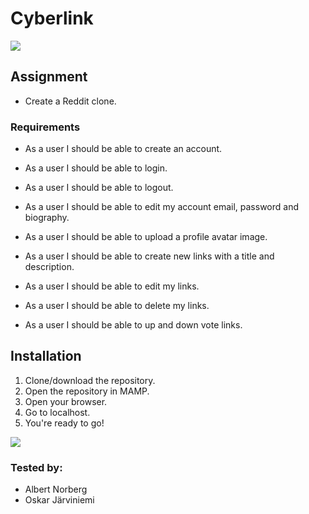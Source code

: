 
# Cyberlink

![](https://media.giphy.com/media/ihBQKvIE7gLEA/giphy.gif)

## Assignment
- Create a Reddit clone.

### Requirements
- As a user I should be able to create an account.

- As a user I should be able to login.

- As a user I should be able to logout.

- As a user I should be able to edit my account email, password and biography.

- As a user I should be able to upload a profile avatar image.

- As a user I should be able to create new links with a title and description.

- As a user I should be able to edit my links.

- As a user I should be able to delete my links.

- As a user I should be able to up and down vote links.


## Installation
1. Clone/download the repository.
2. Open the repository in MAMP.
3. Open your browser.
4. Go to localhost.
5. You're ready to go!

![](https://media.giphy.com/media/l0MYt5jPR6QX5pnqM/giphy.gif)

### Tested by:
- Albert Norberg
- Oskar Järviniemi
